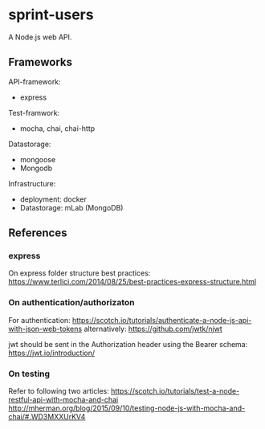 # sprint-users
A Node.js web API.

## Frameworks
API-framework:
- express

Test-framwork:
- mocha, chai, chai-http

Datastorage:
- mongoose
- Mongodb

Infrastructure:
- deployment: docker
- Datastorage: mLab (MongoDB)


## References
### express
On express folder structure best practices:
https://www.terlici.com/2014/08/25/best-practices-express-structure.html

### On authentication/authorizaton
For authentication:
https://scotch.io/tutorials/authenticate-a-node-js-api-with-json-web-tokens
alternatively:
https://github.com/jwtk/njwt

jwt should be sent in the Authorization header using the Bearer schema:
https://jwt.io/introduction/

### On testing
Refer to following two articles:
https://scotch.io/tutorials/test-a-node-restful-api-with-mocha-and-chai
http://mherman.org/blog/2015/09/10/testing-node-js-with-mocha-and-chai/#.WD3MXXUrKV4
